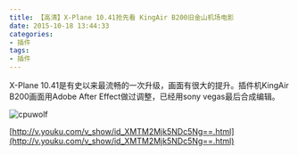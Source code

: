 ```yaml
---
title: 【高清】X-Plane 10.41抢先看 KingAir B200旧金山机场电影
date: 2015-10-18 13:44:33
categories:
- 插件
tags:
- 插件
---
```





X-Plane 10.41是有史以来最流畅的一次升级，画面有很大的提升。插件机KingAir B200画面用Adobe After Effect做过调整，已经用sony vegas最后合成编辑。

![cpuwolf](/images/data/attachment/201510/18/214741blln24nk2delo3a3.jpg)

[http://v.youku.com/v_show/id_XMTM2Mjk5NDc5Ng==.html](http://v.youku.com/v_show/id_XMTM2Mjk5NDc5Ng==.html)


